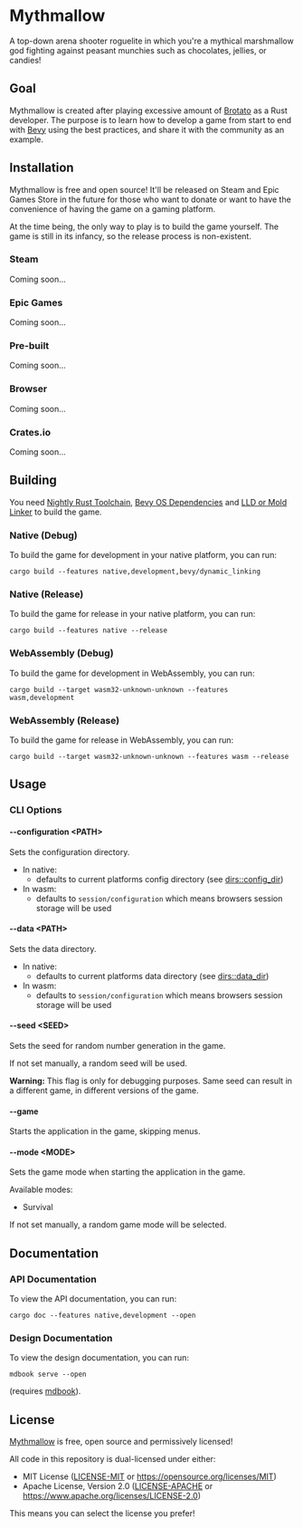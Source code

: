 # Mythmallow

A top-down arena shooter roguelite in which you're a mythical marshmallow god fighting against peasant munchies such as chocolates, jellies, or candies!

## Goal

Mythmallow is created after playing excessive amount of [Brotato](https://store.steampowered.com/app/1942280/Brotato/) as a Rust developer. The purpose is to learn how to develop a game from start to end with [Bevy](https://bevyengine.org/) using the best practices, and share it with the community as an example.

## Installation

Mythmallow is free and open source! It'll be released on Steam and Epic Games Store in the future for those who want to donate or want to have the convenience of having the game on a gaming platform.

At the time being, the only way to play is to build the game yourself. The game is still in its infancy, so the release process is non-existent.

### Steam

Coming soon...

### Epic Games

Coming soon...

### Pre-built

Coming soon...

### Browser

Coming soon...

### Crates.io

Coming soon...

## Building

You need [Nightly Rust Toolchain](https://www.rust-lang.org/tools/install), [Bevy OS Dependencies](https://bevyengine.org/learn/book/getting-started/setup/#install-os-dependencies) and [LLD or Mold Linker](https://bevyengine.org/learn/book/getting-started/setup/#enable-fast-compiles-optional) to build the game.

### Native (Debug)

To build the game for development in your native platform, you can run:

```shell
cargo build --features native,development,bevy/dynamic_linking
```

### Native (Release)

To build the game for release in your native platform, you can run:

```shell
cargo build --features native --release
```

### WebAssembly (Debug)

To build the game for development in WebAssembly, you can run:

```shell
cargo build --target wasm32-unknown-unknown --features wasm,development
```

### WebAssembly (Release)

To build the game for release in WebAssembly, you can run:

```shell
cargo build --target wasm32-unknown-unknown --features wasm --release
```

## Usage

### CLI Options

#### \-\-configuration \<PATH>

Sets the configuration directory.

- In native:
  - defaults to current platforms config directory (see [dirs::config_dir](https://docs.rs/dirs/latest/dirs/fn.config_dir.html))
- In wasm:
  - defaults to `session/configuration` which means browsers session storage will be used

#### \-\-data \<PATH>

Sets the data directory.

- In native:
  - defaults to current platforms data directory (see [dirs::data_dir](https://docs.rs/dirs/latest/dirs/fn.data_dir.html))
- In wasm:
  - defaults to `session/configuration` which means browsers session storage will be used

#### \-\-seed \<SEED>

Sets the seed for random number generation in the game.

If not set manually, a random seed will be used.

**Warning:** This flag is only for debugging purposes. Same seed can result in a different game, in different versions of the game.

#### \-\-game

Starts the application in the game, skipping menus.

#### \-\-mode \<MODE>

Sets the game mode when starting the application in the game.

Available modes:
- Survival

If not set manually, a random game mode will be selected.

## Documentation

### API Documentation

To view the API documentation, you can run:

```shell
cargo doc --features native,development --open
```

### Design Documentation

To view the design documentation, you can run:

```shell
mdbook serve --open
```

(requires [mdbook](https://rust-lang.github.io/mdBook/guide/installation.html)).

## License

[Mythmallow](https://github.com/umut-sahin/mythmallow/) is free, open source and permissively licensed!

All code in this repository is dual-licensed under either:

- MIT License ([LICENSE-MIT](https://github.com/umut-sahin/mythmallow/blob/main/LICENSE-MIT) or <https://opensource.org/licenses/MIT>)
- Apache License, Version 2.0 ([LICENSE-APACHE]((https://github.com/umut-sahin/mythmallow/blob/main/LICENSE-APACHE)) or <https://www.apache.org/licenses/LICENSE-2.0>)

This means you can select the license you prefer!
